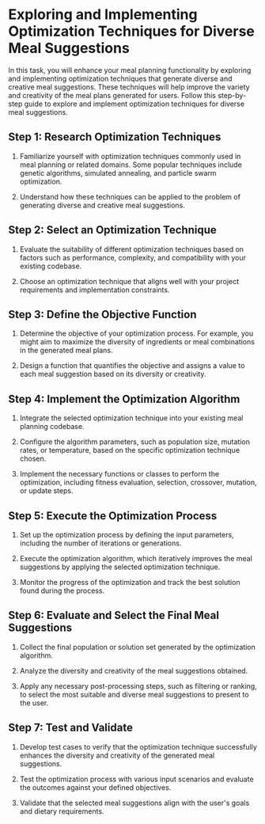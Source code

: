 # Exploring and Implementing Optimization Techniques for Diverse Meal Suggestions

In this task, you will enhance your meal planning functionality by exploring and implementing optimization techniques that generate diverse and creative meal suggestions. These techniques will help improve the variety and creativity of the meal plans generated for users. Follow this step-by-step guide to explore and implement optimization techniques for diverse meal suggestions.

## Step 1: Research Optimization Techniques

1. Familiarize yourself with optimization techniques commonly used in meal planning or related domains. Some popular techniques include genetic algorithms, simulated annealing, and particle swarm optimization.

2. Understand how these techniques can be applied to the problem of generating diverse and creative meal suggestions.

## Step 2: Select an Optimization Technique

1. Evaluate the suitability of different optimization techniques based on factors such as performance, complexity, and compatibility with your existing codebase.

2. Choose an optimization technique that aligns well with your project requirements and implementation constraints.

## Step 3: Define the Objective Function

1. Determine the objective of your optimization process. For example, you might aim to maximize the diversity of ingredients or meal combinations in the generated meal plans.

2. Design a function that quantifies the objective and assigns a value to each meal suggestion based on its diversity or creativity.

## Step 4: Implement the Optimization Algorithm

1. Integrate the selected optimization technique into your existing meal planning codebase.

2. Configure the algorithm parameters, such as population size, mutation rates, or temperature, based on the specific optimization technique chosen.

3. Implement the necessary functions or classes to perform the optimization, including fitness evaluation, selection, crossover, mutation, or update steps.

## Step 5: Execute the Optimization Process

1. Set up the optimization process by defining the input parameters, including the number of iterations or generations.

2. Execute the optimization algorithm, which iteratively improves the meal suggestions by applying the selected optimization technique.

3. Monitor the progress of the optimization and track the best solution found during the process.

## Step 6: Evaluate and Select the Final Meal Suggestions

1. Collect the final population or solution set generated by the optimization algorithm.

2. Analyze the diversity and creativity of the meal suggestions obtained.

3. Apply any necessary post-processing steps, such as filtering or ranking, to select the most suitable and diverse meal suggestions to present to the user.

## Step 7: Test and Validate

1. Develop test cases to verify that the optimization technique successfully enhances the diversity and creativity of the generated meal suggestions.

2. Test the optimization process with various input scenarios and evaluate the outcomes against your defined objectives.

3. Validate that the selected meal suggestions align with the user's goals and dietary requirements.

